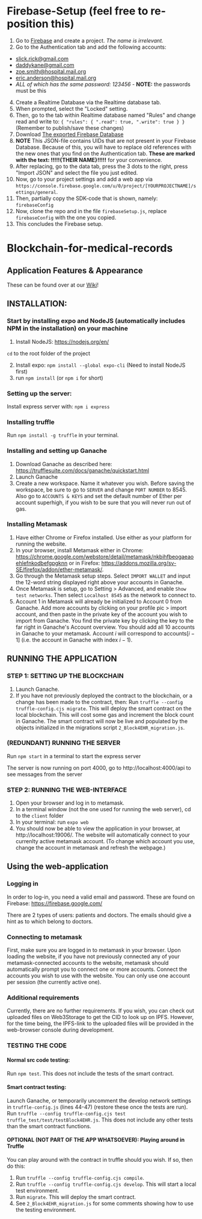 # Firebase-Setup (feel free to re-position this)

1. Go to [Firebase](https://console.firebase.google.com) and create a project. _The name is irrelevant._
2. Go to the Authentication tab and add the following accounts:
* slick.rick@gmail.com
* daddykane@gmail.com
* zoe.smith@hospital.mail.org
* eric.anderson@hospital.mail.org
* _ALL of which has the same password: 123456_ - **NOTE:** the passwords must be this
4. Create a Realtime Database via the Realtime database tab.
5. When prompted, select the "Locked" setting.
6. Then, go to the tab within Realtime database named "Rules" and change read and write to:
``{
  "rules": {
    ".read": true,
    ".write": true
  }
}``
(Remember to publish/save these changes)
8. Download [The exported Firebase Database](https://github.com/DavidZamanian/Bachelor-thesis-blockchain-for-medical-records/wiki/Firebase-Database-Export)
9. **NOTE** This JSON-file contains UIDs that are not present in your Firebase Database. Because of this, you will have to replace old references with the new ones that you find on the Authentication tab. **These are marked with the text: !!!!!{THEIR NAME}!!!!!** for your convenience.
10. After replacing, go to the data tab, press the 3 dots to the right, press "Import JSON" and select the file you just edited.
11. Now, go to your project settings and add a web app via `https://console.firebase.google.com/u/0/project/[YOURPROJECTNAME]/settings/general`.
12. Then, partially copy the SDK-code that is shown, namely: `firebaseConfig`
13. Now, clone the repo and in the file `firebaseSetup.js`, replace `firebaseConfig` with the one you copied.
14. This concludes the Firebase setup.



# Blockchain-for-medical-records

## Application Features & Appearance
These can be found over at our [Wiki](https://github.com/DavidZamanian/Bachelor-thesis-blockchain-for-medical-records/wiki)!

## INSTALLATION:

### Start by installing expo and NodeJS (automatically includes NPM in the installation) on your machine

1. Install NodeJS: https://nodejs.org/en/

`cd` to the root folder of the project

2. Install expo: `npm install --global expo-cli` (Need to install NodeJS first)
3. run `npm install` (or `npm i` for short)


### Setting up the server:

Install express server with: `npm i express`

### Installing truffle
Run `npm install -g truffle` in your terminal. 

### Installing and setting up Ganache
1. Download Ganache as described here: https://trufflesuite.com/docs/ganache/quickstart.html 
1. Launch Ganache
1. Create a new workspace. Name it whatever you wish. Before saving the workspace, be sure to go to `SERVER` and change `PORT NUMBER` to 8545. Also go to `ACCOUNTS & KEYS` and set the default number of Ether per account superhigh, if you wish to be sure that you will never run out of gas. 

### Installing Metamask
1. Have either Chrome or Firefox installed. Use either as your platform for running the website. 
1. In your browser, install Metamask either in Chrome: https://chrome.google.com/webstore/detail/metamask/nkbihfbeogaeaoehlefnkodbefgpgknn or in Firefox: https://addons.mozilla.org/sv-SE/firefox/addon/ether-metamask/.
1. Go through the Metamask setup steps. Select `IMPORT WALLET` and input the 12-word string displayed right above your accounts in Ganache. 
1. Once Metamask is setup, go to Setting > Advanced, and enable `Show test networks`. Then select `Localhost 8545` as the network to connect to. 
1. Account 1 in Metamask will already be initialized to Account 0 from Ganache. Add more accounts by clicking on your profile pic > import account, and then paste in the private key of the account you wish to import from Ganache. You find the private key by clicking the key to the far right in Ganache's Account overview. 
You should add all 10 accounts in Ganache to your metamask. Account $i$ will correspond to accounts[$i-1$] (i.e. the account in Ganache with index $i-1$).

## RUNNING THE APPLICATION

### STEP 1: SETTING UP THE BLOCKCHAIN
1. Launch Ganache. 
1. If you have not previously deployed the contract to the blockchain, or a change has been made to the contract, then: Run `truffle --config truffle-config.cjs migrate`. This will deploy the smart contract on the local blockchain. This will cost some gas and increment the block count in Ganache. The smart contract will now be live and populated by the objects initialized in the migrations script `2_Block4EHR_migration.js`. 

### (REDUNDANT) RUNNING THE SERVER

Run `npm start` in a terminal to start the express server

The server is now running on port 4000, go to http://localhost:4000/api to see messages from the server

### STEP 2: RUNNING THE WEB-INTERFACE
1. Open your browser and log in to metamask.
1. In a terminal window (not the one used for running the web server), cd to the `client` folder
1. In your terminal: run `expo web`
1. You should now be able to view the application in your browser, at http://localhost:19006/. The website will automatically connect to your currenlty active metamask account. (To change which account you use, change the account in metamask and refresh the webpage.)

## Using the web-application

### Logging in
In order to log-in, you need a valid email and password. These are found on Firebase: https://firebase.google.com/

There are 2 types of users: patients and doctors. The emails should give a hint as to which belong to doctors.

### Connecting to metamask
First, make sure you are logged in to metamask in your browser. 
Upon loading the website, if you have not previously connected any of your metamask-connected accounts to the website, metamask should automatically prompt you to connect one or more accounts. Connect the accounts you wish to use with the website. You can only use one account per session (the currently active one). 

### Additional requirements
Currently, there are no further requirements. If you wish, you can check out uploaded files on Web3Storage to get the CID to look up on IPFS.
However, for the time being, the IPFS-link to the uploaded files will be provided in the web-browser console during development.

### TESTING THE CODE
#### Normal src code testing:
Run `npm test`. This does not include the tests of the smart contract. 

#### Smart contract testing:
Launch Ganache, or temporarily uncomment the develop network settings in `truffle-config.js` (lines 44-47) (restore these once the tests are run). Run `truffle --config truffle-config.cjs test truffle_test/test/testBlock4EHR.js`. This does not include any other tests than the smart contract functions.


#### OPTIONAL (NOT PART OF THE APP WHATSOEVER): Playing around in Truffle
You can play around with the contract in truffle should you wish. If so, then do this: 
1. Run `truffle --config truffle-config.cjs compile`.
1. Run `truffle --config truffle-config.cjs develop`. This will start a local test environment. 
1. Run `migrate`. This will deploy the smart contract. 
1. See `2_Block4EHR_migration.js` for some comments showing how to use the testing environment. 
